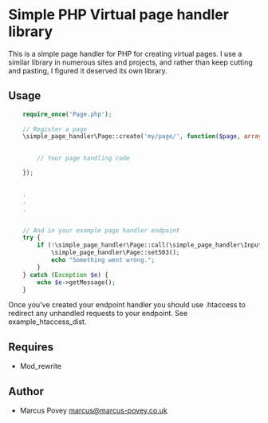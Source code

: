Simple PHP Virtual page handler library
=======================================

This is a simple page handler for PHP for creating virtual pages. I use a similar library
in numerous sites and projects, and rather than keep cutting and pasting, I figured it
deserved its own library.


Usage
-----

```php
    require_once('Page.php');
    
    // Register a page
    \simple_page_handler\Page::create('my/page/', function($page, array $subpages) {
    

        // Your page handling code

    });


    .
    .
    .


    // And in your example page handler endpoint
    try {
        if (!\simple_page_handler\Page::call(\simple_page_handler\Input::get('page'))) {
            \simple_page_handler\Page::set503();
            echo "Something went wrong.";
        }
    } catch (Exception $e) {
        echo $e->getMessage();
    }


```

Once you've created your endpoint handler you should use .htaccess to redirect any unhandled
requests to your endpoint. See example_htaccess_dist.

Requires
--------
* Mod_rewrite

Author
------

* Marcus Povey <marcus@marcus-povey.co.uk>
